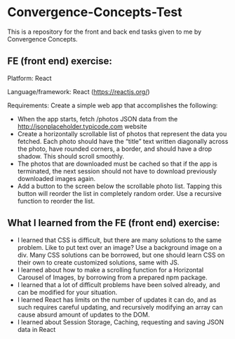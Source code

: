 # Convergence-Concepts-Test
This is a repository for the front and back end tasks given to me by Convergence Concepts.

## FE (front end) exercise:

Platform: React

Language/framework: React (https://reactjs.org/)

Requirements: Create a simple web app that accomplishes the following:

* When the app starts, fetch /photos JSON data from the http://jsonplaceholder.typicode.com website
* Create a horizontally scrollable list of photos that represent the data you fetched. Each photo should have the “title” text written diagonally across the photo, have rounded corners, a border, and should have a drop shadow.  This should scroll smoothly.
* The photos that are downloaded must be cached so that if the app is terminated, the next session should not have to download previously downloaded images again.
* Add a button to the screen below the scrollable photo list. Tapping this button will reorder the list in completely random order. Use a recursive function to reorder the list.

## What I learned from the FE (front end) exercise:

* I learned that CSS is difficult, but there are many solutions to the same problem. Like to put text over an image? Use a background image on a div. Many CSS solutions can be borrowed, but one should learn CSS on their own to create customized solutions, same with JS.
* I learned about how to make a scrolling function for a Horizontal Carousel of Images, by borrowing from a prepared npm package. 
* I learned that a lot of difficult problems have been solved already, and can be modified for your situation.
* I learned React has limits on the number of updates it can do, and as such requires careful updating, and recursively modifying an array can cause absurd amount of updates to the DOM.
* I learned about Session Storage, Caching, requesting and saving JSON data in React 
